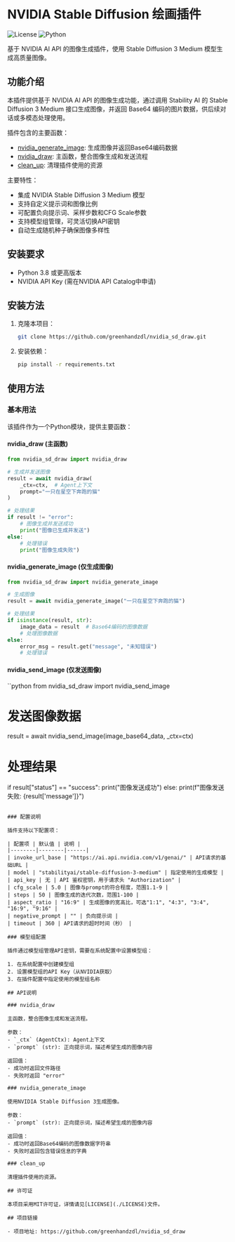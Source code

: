 # NVIDIA Stable Diffusion 绘画插件

![License](https://img.shields.io/github/license/greenhandzdl/nvidia_sd_draw)
![Python](https://img.shields.io/badge/python-3.8%2B-blue)

基于 NVIDIA AI API 的图像生成插件，使用 Stable Diffusion 3 Medium 模型生成高质量图像。

## 功能介绍

本插件提供基于 NVIDIA AI API 的图像生成功能，通过调用 Stability AI 的 Stable Diffusion 3 Medium 接口生成图像，并返回 Base64 编码的图片数据，供后续对话或多模态处理使用。

插件包含的主要函数：
- [nvidia_generate_image](./__init__.py#L112-L180): 生成图像并返回Base64编码数据
- [nvidia_draw](./__init__.py#L184-L217): 主函数，整合图像生成和发送流程
- [clean_up](./__init__.py#L222-L228): 清理插件使用的资源

主要特性：
- 集成 NVIDIA Stable Diffusion 3 Medium 模型
- 支持自定义提示词和图像比例
- 可配置负向提示词、采样步数和CFG Scale参数
- 支持模型组管理，可灵活切换API密钥
- 自动生成随机种子确保图像多样性

## 安装要求

- Python 3.8 或更高版本
- NVIDIA API Key (需在NVIDIA API Catalog中申请)

## 安装方法

1. 克隆本项目：
   ```bash
   git clone https://github.com/greenhandzdl/nvidia_sd_draw.git
   ```

2. 安装依赖：
   ```bash
   pip install -r requirements.txt
   ```

## 使用方法

### 基本用法

该插件作为一个Python模块，提供主要函数：

#### nvidia_draw (主函数)

```python
from nvidia_sd_draw import nvidia_draw

# 生成并发送图像
result = await nvidia_draw(
    _ctx=ctx,  # Agent上下文
    prompt="一只在星空下奔跑的猫"
)

# 处理结果
if result != "error":
    # 图像生成并发送成功
    print("图像已生成并发送")
else:
    # 处理错误
    print("图像生成失败")
```

#### nvidia_generate_image (仅生成图像)

```python
from nvidia_sd_draw import nvidia_generate_image

# 生成图像
result = await nvidia_generate_image("一只在星空下奔跑的猫")

# 处理结果
if isinstance(result, str):
    image_data = result  # Base64编码的图像数据
    # 处理图像数据
else:
    error_msg = result.get("message", "未知错误")
    # 处理错误
```

#### nvidia_send_image (仅发送图像)

``python
from nvidia_sd_draw import nvidia_send_image

# 发送图像数据
result = await nvidia_send_image(image_base64_data, _ctx=ctx)

# 处理结果
if result["status"] == "success":
    print("图像发送成功")
else:
    print(f"图像发送失败: {result['message']}")
```

### 配置说明

插件支持以下配置项：

| 配置项 | 默认值 | 说明 |
|--------|--------|------|
| invoke_url_base | "https://ai.api.nvidia.com/v1/genai/" | API请求的基础URL |
| model | "stabilityai/stable-diffusion-3-medium" | 指定使用的生成模型 |
| api_key | 无 | API 鉴权密钥，用于请求头 "Authorization" |
| cfg_scale | 5.0 | 图像与prompt的符合程度，范围1.1-9 |
| steps | 50 | 图像生成的迭代次数，范围1-100 |
| aspect_ratio | "16:9" | 生成图像的宽高比，可选"1:1", "4:3", "3:4", "16:9", "9:16" |
| negative_prompt | "" | 负向提示词 |
| timeout | 360 | API请求的超时时间（秒） |

### 模型组配置

插件通过模型组管理API密钥，需要在系统配置中设置模型组：

1. 在系统配置中创建模型组
2. 设置模型组的API Key（从NVIDIA获取）
3. 在插件配置中指定使用的模型组名称

## API说明

### nvidia_draw

主函数，整合图像生成和发送流程。

参数：
- `_ctx` (AgentCtx): Agent上下文
- `prompt` (str): 正向提示词，描述希望生成的图像内容

返回值：
- 成功时返回文件路径
- 失败时返回 "error"

### nvidia_generate_image

使用NVIDIA Stable Diffusion 3生成图像。

参数：
- `prompt` (str): 正向提示词，描述希望生成的图像内容

返回值：
- 成功时返回Base64编码的图像数据字符串
- 失败时返回包含错误信息的字典

### clean_up

清理插件使用的资源。

## 许可证

本项目采用MIT许可证，详情请见[LICENSE](./LICENSE)文件。

## 项目链接

- 项目地址: https://github.com/greenhandzdl/nvidia_sd_draw